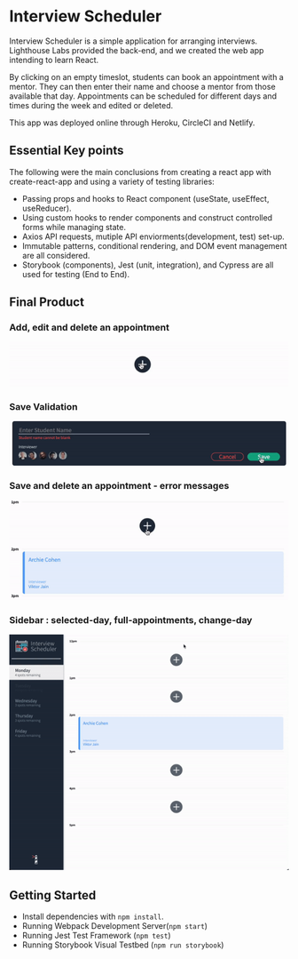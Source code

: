 # Interview Scheduler

Interview Scheduler is a simple application for arranging interviews. Lighthouse Labs provided the back-end, and we created the web app intending to learn React.

By clicking on an empty timeslot, students can book an appointment with a mentor. They can then enter their name and choose a mentor from those available that day. Appointments can be scheduled for different days and times during the week and edited or deleted.

This app was deployed online through Heroku, CircleCI and Netlify. 

## Essential Key points
The following were the main conclusions from creating a react app with create-react-app and using a variety of testing libraries:

* Passing props and hooks to React component (useState, useEffect, useReducer).
* Using custom hooks to render components and construct controlled forms while managing state.
* Axios API requests, mutiple API enviorments(development, test) set-up.  
* Immutable patterns, conditional rendering, and DOM event management are all considered.
* Storybook (components), Jest (unit, integration), and Cypress are all used for testing (End to End).

## Final Product 
### Add, edit and delete an appointment 
![Functionality](https://github.com/wentingzoe/Interview_Scheduler/blob/master/doc/01_components.gif)

### Save Validation
![valication](https://github.com/wentingzoe/Interview_Scheduler/blob/master/doc/02_validation.gif)

### Save and delete an appointment - error messages 
![Error](https://github.com/wentingzoe/Interview_Scheduler/blob/master/doc/03_error.gif?raw=true)

### Sidebar : selected-day, full-appointments, change-day
![nav](https://github.com/wentingzoe/Interview_Scheduler/blob/master/doc/04_sidebar.gif)


## Getting Started
* Install dependencies with `npm install`.
* Running Webpack Development Server(`npm start`)
* Running Jest Test Framework (`npm test`)
* Running Storybook Visual Testbed (`npm run storybook`)

